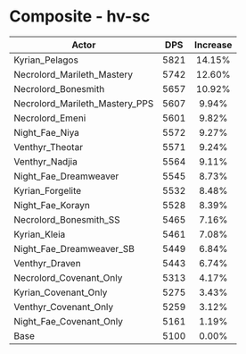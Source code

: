 # Composite - hv-sc
| Actor | DPS | Increase |
|---|:---:|:---:|
|Kyrian_Pelagos|5821|14.15%|
|Necrolord_Marileth_Mastery|5742|12.60%|
|Necrolord_Bonesmith|5657|10.92%|
|Necrolord_Marileth_Mastery_PPS|5607|9.94%|
|Necrolord_Emeni|5601|9.82%|
|Night_Fae_Niya|5572|9.27%|
|Venthyr_Theotar|5571|9.24%|
|Venthyr_Nadjia|5564|9.11%|
|Night_Fae_Dreamweaver|5545|8.73%|
|Kyrian_Forgelite|5532|8.48%|
|Night_Fae_Korayn|5528|8.39%|
|Necrolord_Bonesmith_SS|5465|7.16%|
|Kyrian_Kleia|5461|7.08%|
|Night_Fae_Dreamweaver_SB|5449|6.84%|
|Venthyr_Draven|5443|6.74%|
|Necrolord_Covenant_Only|5313|4.17%|
|Kyrian_Covenant_Only|5275|3.43%|
|Venthyr_Covenant_Only|5259|3.12%|
|Night_Fae_Covenant_Only|5161|1.19%|
|Base|5100|0.00%|
